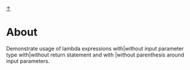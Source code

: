 [&#8593;](../README.md)

# About
Demonstrate usage of lambda expressions with|without input parameter type with|without return statement and with
|without parenthesis around input parameters.